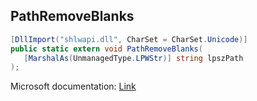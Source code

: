 ## PathRemoveBlanks

```csharp
[DllImport("shlwapi.dll", CharSet = CharSet.Unicode)]
public static extern void PathRemoveBlanks(
   [MarshalAs(UnmanagedType.LPWStr)] string lpszPath
);
```

Microsoft documentation: [Link](https://docs.microsoft.com/en-us/windows/win32/api/shlwapi/nf-shlwapi-pathremoveblanksw)
